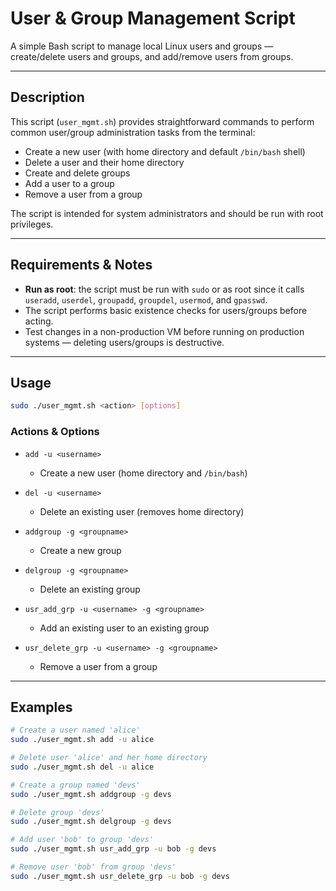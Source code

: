 # User & Group Management Script

A simple Bash script to manage local Linux users and groups — create/delete users and groups, and add/remove users from groups.

---

## Description

This script (`user_mgmt.sh`) provides straightforward commands to perform common user/group administration tasks from the terminal:

* Create a new user (with home directory and default `/bin/bash` shell)
* Delete a user and their home directory
* Create and delete groups
* Add a user to a group
* Remove a user from a group

The script is intended for system administrators and should be run with root privileges.

---

## Requirements & Notes

* **Run as root**: the script must be run with `sudo` or as root since it calls `useradd`, `userdel`, `groupadd`, `groupdel`, `usermod`, and `gpasswd`.
* The script performs basic existence checks for users/groups before acting.
* Test changes in a non-production VM before running on production systems — deleting users/groups is destructive.

---

## Usage

```bash
sudo ./user_mgmt.sh <action> [options]
```

### Actions & Options

* `add -u <username>`

  * Create a new user (home directory and `/bin/bash`)

* `del -u <username>`

  * Delete an existing user (removes home directory)

* `addgroup -g <groupname>`

  * Create a new group

* `delgroup -g <groupname>`

  * Delete an existing group

* `usr_add_grp -u <username> -g <groupname>`

  * Add an existing user to an existing group

* `usr_delete_grp -u <username> -g <groupname>`

  * Remove a user from a group

---

## Examples

```bash
# Create a user named 'alice'
sudo ./user_mgmt.sh add -u alice

# Delete user 'alice' and her home directory
sudo ./user_mgmt.sh del -u alice

# Create a group named 'devs'
sudo ./user_mgmt.sh addgroup -g devs

# Delete group 'devs'
sudo ./user_mgmt.sh delgroup -g devs

# Add user 'bob' to group 'devs'
sudo ./user_mgmt.sh usr_add_grp -u bob -g devs

# Remove user 'bob' from group 'devs'
sudo ./user_mgmt.sh usr_delete_grp -u bob -g devs
```
